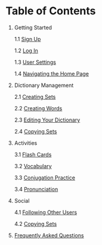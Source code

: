# Table of Contents

1. Getting Started

    1.1 [Sign Up](./get_started/sign_up.md)

    1.2 [Log In](./get_started/log_in.md)

    1.3 [User Settings](./get_started/user_settings.md)

    1.4 [Navigating the Home Page](./get_started/home.md)

2. Dictionary Management

    2.1 [Creating Sets](./dictionary_management/create_sets.md)

    2.2 [Creating Words](./dictionary_management/create_word.md)

    2.3 [Editing Your Dictionary](./dictionary_management/edit_dictionary.md)

    2.4 [Copying Sets](./dictionary_management/copy_user_sets.md)

3. Activities

    3.1 [Flash Cards](./activities/flash_card.md)

    3.2 [Vocabulary](./activities/learn.md)

    3.3 [Conjugation Practice](./activities/conjugation.md)

    3.4 [Pronunciation](./activities/pronunciation.md)

4. Social

    4.1 [Following Other Users](./social/following_users.md)

    4.2 [Copying Sets](./dictionary_management/copy_user_sets.md)

5. [Frequently Asked Questions](./faq.md)

